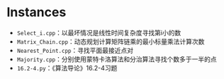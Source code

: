 <!--
 * @Author: Pt
 * @Date: 2020-11-12 15:51:52
 * @LastEditTime: 2020-11-12 15:57:11
-->
# Instances
- `Select_i.cpp`：以最坏情况是线性时间复杂度寻找第i小的数
- `Matrix_Chain.cpp`：动态规划计算矩阵链乘的最小标量乘法计算次数
- `Nearest_Point.cpp`：寻找平面最接近点对
- `Majority.cpp`：分别使用蒙特卡洛算法和分治算法寻找个数多于一半的点
- `16.2-4.py`：《算法导论》16.2-4习题